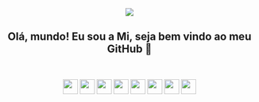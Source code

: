 <div align="center">
<img src="https://github.com/milenagrecius/milenagrecius/assets/52427899/b99768c3-8f6f-4afd-b0d3-10c010cd7675"/> 



## Olá, mundo! Eu sou a Mi, seja bem vindo ao meu GitHub 💜

<br>

<img src="https://cdn.jsdelivr.net/gh/devicons/devicon/icons/csharp/csharp-original.svg" width="30" height="30"/> <img src="https://cdn.jsdelivr.net/gh/devicons/devicon/icons/dot-net/dot-net-original.svg" width="30" height="30"/>
<img src="https://cdn.jsdelivr.net/gh/devicons/devicon/icons/dotnetcore/dotnetcore-original.svg" width="30" height="30"/> <img src="https://cdn.jsdelivr.net/gh/devicons/devicon/icons/html5/html5-original.svg" width="30" height="30"/>
<img src="https://cdn.jsdelivr.net/gh/devicons/devicon/icons/css3/css3-original.svg" width="30" height="30"/> <img src="https://cdn.jsdelivr.net/gh/devicons/devicon/icons/javascript/javascript-original.svg" width="30" height="30"/>
 <img src="https://cdn.jsdelivr.net/gh/devicons/devicon/icons/angularjs/angularjs-original.svg" width="30" height="30"/> <img src="https://cdn.jsdelivr.net/gh/devicons/devicon/icons/docker/docker-original.svg" width="30" height="30"/>


</div>
